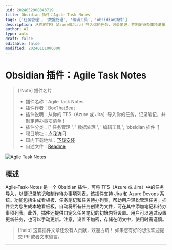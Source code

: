 ```yaml
---
uid: 2024052908343719
title: Obsidian 插件：Agile Task Notes
tags: ['任务管理', '数据处理', '编辑工具', 'obsidian插件']
description: 从你的TFS（Azure或Jira）导入你的任务，记录笔记，并制定待办事项清单！
author: AI
type: auto
draft: false
editable: false
modified: 20240101000000
---
```


# Obsidian 插件：Agile Task Notes

> [!Note] 插件名片
> - 插件名称：Agile Task Notes
> - 插件作者：BoxThatBeat
> - 插件说明：从你的 TFS（Azure 或 Jira）导入你的任务，记录笔记，并制定待办事项清单！
> - 插件分类：[' 任务管理 ', ' 数据处理 ', ' 编辑工具 ', 'obsidian 插件 ']
> - 项目地址：[点我访问](https://github.com/BoxThatBeat/obsidian-agile-task-notes)
> - 国内下载地址：[下载安装](https://pkmer.cn/products/plugin/pluginMarket/?obsidian-agile-task-notes)
> - 自述文件：[Readme](https://ghproxy.net/https://raw.githubusercontent.com/BoxThatBeat/obsidian-agile-task-notes/master/README.md)

![Agile Task Notes](https://cdn.pkmer.cn/covers/obsidian-agile-task-notes.gif!pkmer)

## 概述

Agile-Task-Notes 是一个 Obsidian 插件，可将 TFS（Azure 或 Jira）中的任务导入，以便记录笔记和制作待办事项列表。该插件支持 Jira 和 Azure Devops 系统。功能包括生成看板板、任务笔记和任务待办列表，帮助用户轻松管理任务。插件会为您生成本地看板板，自动将所有任务创建为文件，可在其中添加笔记和待办事项列表。此外，插件还提供自定义任务笔记的初始内容设置。用户可以通过设置更新任务，也可以手动更新。注意，设置不加密，存储在明文中，使用时需谨慎。

> [!help]
> 这篇插件文章还没有人贡献，欢迎占坑！
> 如果您有好的想法欢迎提交 PR 或者文末留言。

---



